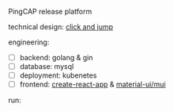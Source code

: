 PingCAP release platform

technical design: [click and jump](https://pingcap.feishu.cn/docs/doccnI803yGKKKeQsh56EdNi3Cc#UeCMnT)

engineering:
- [ ] backend: golang & gin
- [ ] database: mysql
- [ ] deployment: kubenetes
- [ ] frontend: [create-react-app](https://github.com/facebook/create-react-app) & [material-ui/mui](https://github.com/mui-org/material-ui)

run:
```

```